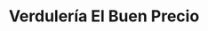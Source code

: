 ---
title: "Verdulería El Buen Precio"
url: /oriental/verduleria-el-buen-precio/
shop: Gemüse & Obst
---